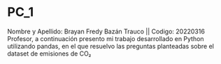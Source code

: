 # PC_1
Nombre y Apellido: Brayan Fredy Bazán Trauco || Codigo: 20220316
Profesor, a continuación presento mi trabajo desarrollado en Python utilizando pandas, en el que resuelvo las preguntas planteadas sobre el dataset de emisiones de CO₂
